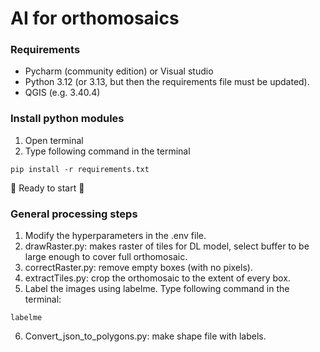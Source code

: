 # AI for orthomosaics

### Requirements
- Pycharm (community edition) or Visual studio
- Python 3.12 (or 3.13, but then the requirements file must be updated).
- QGIS (e.g. 3.40.4)

### Install python modules
1. Open terminal
2. Type following command in the terminal
~~~shell
pip install -r requirements.txt
~~~

:rocket: Ready to start :rocket:

### General processing steps
1. Modify the hyperparameters in the .env file. 
2. drawRaster.py: makes raster of tiles for DL model, select buffer to be large enough to cover full orthomosaic.
3. correctRaster.py: remove empty boxes (with no pixels).
4. extractTiles.py: crop the orthomosaic to the extent of every box.
5. Label the images using labelme. Type following command in the terminal:

~~~shell
labelme 
~~~

6. Convert_json_to_polygons.py: make shape file with labels.

